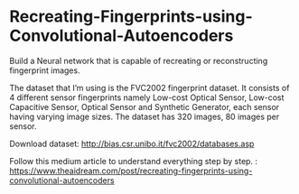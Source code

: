 # Recreating-Fingerprints-using-Convolutional-Autoencoders

Build a Neural network that is capable of recreating or reconstructing fingerprint images.

The dataset that I’m using is the FVC2002 fingerprint dataset. It consists of 4 different sensor fingerprints namely Low-cost Optical Sensor, Low-cost Capacitive Sensor, Optical Sensor and Synthetic Generator, each sensor having varying image sizes. The dataset has 320 images, 80 images per sensor.

Download dataset: http://bias.csr.unibo.it/fvc2002/databases.asp

Follow this medium article to understand everything step by step. : https://www.theaidream.com/post/recreating-fingerprints-using-convolutional-autoencoders
